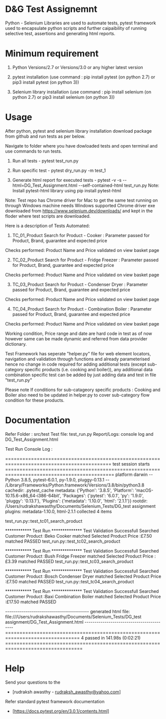 # D&G Test Assignemnt

Python - Selenium Libraries are used to automate tests, pytest framework used to encapsulate python scripts and further caipaibility of running selective test, assertions and generating html reports.

# Minimum requirement

1. Python Versions/2.7 or Versions/3.0 or any higher latest version

2. pytest installation (use command : pip install pytest (on python 2.7) or pip3 install pytest (on python 3))

3. Selenium library installation (use command : pip install selenium (on python 2.7) or pip3 install selenium (on python 3))



# Usage

After python, pytest and selenium library installation download package from github and run tests as per below.

Navigate to folder where you have dowloaded tests and open terminal and use commands to run tests.

1. Run all tests -
       pytest test_run.py <enter>

2. Run specific test -
      pytest dry_run.py -m test_1 <enter>

3. Generate html report for executed tests -
      pytest -v -s --html=DG_Test_Assignment.html --self-contained-html test_run.py <enter>
      Note: Install pytest-html library using pip install pytest-html
       
       
Note: Test repo has Chrome driver for Mac to get the same test running on through Windows machine needs Windows supported Chrome driver exe downloaded from https://www.selenium.dev/downloads/ and kept in the floder where test scripts are downloaded.


Here is a description of Tests Automated:

1. TC_01_Product Search for Product - Cooker : Parameter passed for Product, Brand, guarantee and expected price

Checks performed: Product Name and Price validated on view basket page

2. TC_02_Product Search for Product - Fridge Freezer : Parameter passed for Product, Brand, guarantee and expected price

Checks performed: Product Name and Price validated on view basket page

3. TC_03_Product Search for Product - Condenser Dryer : Parameter passed for Product, Brand, guarantee and expected price

Checks performed: Product Name and Price validated on view basket page

4. TC_04_Product Search for Product - Combination Boiler : Parameter passed for Product, Brand, guarantee and expected price

Checks performed: Product Name and Price validated on view basket page

Working condition, Price range and date are hard code in test as of now however same can be made dynamic and referred from data provider dictionary.

Test Framework has seperate "helper.py" file for web element locators, navigation and validation through functions and already parameterised hence no change in code required for adding additional tests (except sub-category specific products (i.e. cooking and boiler)), any additional data combination specific test can be added by just adding data and test in file "test_run.py"

Please note If conditions for sub-catageory specific products : Cooking and Boiler also need to be updated in helper.py to cover sub-category flow condition for these products.

# Documentation

Refer Folder : src/test
Test file: test_run.py
Report/Logs: console log and DG_Test_Assignment.html


Test Run Console Log :

=========================================================================================== test session starts ============================================================================================
platform darwin -- Python 3.8.5, pytest-6.0.1, py-1.9.0, pluggy-0.13.1 -- /Library/Frameworks/Python.framework/Versions/3.8/bin/python3.8
cachedir: .pytest_cache
metadata: {'Python': '3.8.5', 'Platform': 'macOS-10.15.6-x86_64-i386-64bit', 'Packages': {'pytest': '6.0.1', 'py': '1.9.0', 'pluggy': '0.13.1'}, 'Plugins': {'metadata': '1.10.0', 'html': '2.1.1'}}
rootdir: /Users/rudrakshawasthy/Documents/Selenium_Tests/DG_test assignment
plugins: metadata-1.10.0, html-2.1.1
collected 4 items                                                                                                                                                                                          

test_run.py::test_tc01_search_product

************ Test Run **************
Test Validation Successfull
Searched Customer Product :Beko Cooker matched
Selected Product Price :£7.50 matched
PASSED
test_run.py::test_tc02_search_product

************ Test Run **************
Test Validation Successfull
Searched Customer Product :Bush Fridge Freezer matched
Selected Product Price :£3.39 matched
PASSED
test_run.py::test_tc03_search_product

************ Test Run **************
Test Validation Successfull
Searched Customer Product :Bosch Condenser Dryer matched
Selected Product Price :£7.50 matched
PASSED
test_run.py::test_tc04_search_product

************ Test Run **************
Test Validation Successfull
Searched Customer Product :Baxi Combination Boiler matched
Selected Product Price :£17.50 matched
PASSED

------------------------------------------ generated html file: file:///Users/rudrakshawasthy/Documents/Selenium_Tests/DG_test assignment/DG_Test_Assignment.html ------------------------------------------
================================================================================ 4 passed in 141.98s (0:02:21) =================================================================================

# Help

Send your questions to the
- [rudraksh awasthy - rudraksh_awasthy@yahoo.com]

Refer standard pytest framework documentation 	
- [https://docs.pytest.org/en/3.0.1/contents.html]

